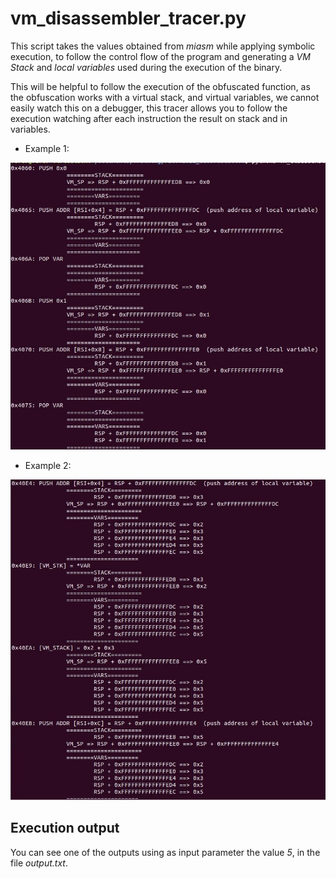 # vm_disassembler_tracer.py

This script takes the values obtained from *miasm* while applying symbolic execution, to follow the control flow of the program and generating a *VM Stack* and *local variables* used during the execution of the binary.

This will be helpful to follow the execution of the obfuscated function, as the obfuscation works with a virtual stack, and virtual variables, we cannot easily watch this on a debugger, this tracer allows you to follow the execution watching after each instruction the result on stack and in variables.

* Example 1:

![Example1](example1.jpg)

* Example 2:

![Example2](example2.jpg)

## Execution output

You can see one of the outputs using as input parameter the value *5*, in the file *output.txt*.